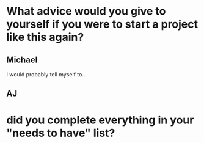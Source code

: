 # What advice would you give to yourself if you were to start a project like this again?

## Michael
I would probably tell myself to...

## AJ

# did you complete everything in your "needs to have" list?

